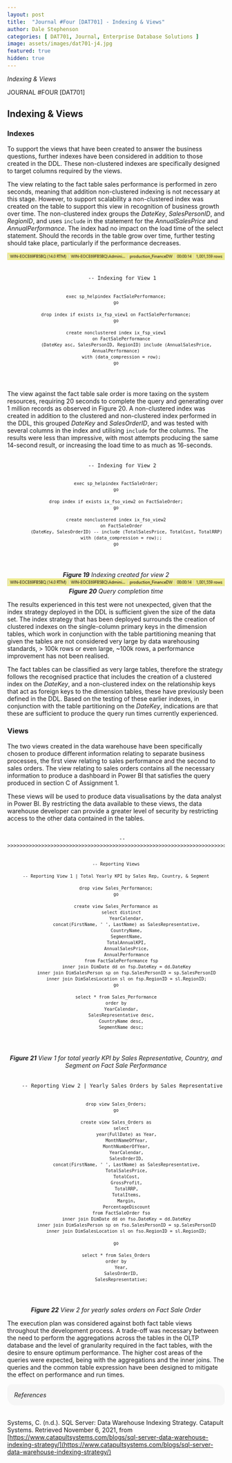 ```yaml
---
layout: post
title:  "Journal #Four [DAT701] - Indexing & Views" 
author: Dale Stephenson
categories: [ DAT701, Journal, Enterprise Database Solutions ]
image: assets/images/dat701-j4.jpg
featured: true
hidden: true
---
```

<i>Indexing & Views</i>

JOURNAL #FOUR [DAT701]

<h2>Indexing & Views</h2>

<h3>Indexes</h3>

To support the views that have been created to answer the business questions, further indexes have been considered in addition to those created in the DDL. These non-clustered indexes are specifically designed to target columns required by the views.

The view relating to the fact table sales performance is performed in zero seconds, meaning that addition non-clustered indexing is not necessary at this stage. However, to support scalability a non-clustered index was created on the table to support this view in recognition of business growth over time. The non-clustered index groups the <i>DateKey</i>, <i>SalesPersonID</i>, and <i>RegionID</i>, and uses <code>include</code> in the statement for the <i>AnnualSalesPrice</i> and <i>AnnualPerformance</i>. The index had no impact on the load time of the select statement. Should the records in the table grow over time, further testing should take place, particularly if the performance decreases.

<center>
    <img src="/assets/images/dat701-j-iv1.png" alt="Indexing created for view 1">
</center>

<center>
<pre><code>
    -- Indexing for View 1

    exec sp_helpindex FactSalePerformance;
    go

    drop index if exists ix_fsp_view1 on FactSalePerformance;
    go

    create nonclustered index ix_fsp_view1
        on FactSalePerformance
            (DateKey asc, SalesPersonID, RegionID) include (AnnualSalesPrice, AnnualPerformance)
        with (data_compression = row);
    go
</code></pre>
</center>

 The view against the fact table sale order is more taxing on the system resources, requiring 20 seconds to complete the query and generating over 1 million records as observed in Figure 20. A non-clustered index was created in addition to the clustered and non-clustered index performed in the DDL, this grouped <i>DateKey</i> and <i>SalesOrderID</i>, and was tested with several columns in the index and utilising <code>include</code> for the columns. The results were less than impressive, with most attempts producing the same 14-second result, or increasing the load time to as much as 16-seconds.

<center>
<pre><code>
    -- Indexing for View 2

    exec sp_helpindex FactSaleOrder;
    go

    drop index if exists ix_fso_view2 on FactSaleOrder;
    go

    create nonclustered index ix_fso_view2
        on FactSaleOrder
            (DateKey, SalesOrderID) -- include (TotalSalesPrice, TotalCost, TotalRRP)
        with (data_compression = row);;
    go
</code></pre>
</center>

<center>
    <i><b>Figure 19</b> Indexing created for view 2</i>
</center>

<center>
    <img src="/assets/images/dat701-j-iv1.png" alt="Query completion time">
</center>

<center>
    <i><b>Figure 20</b> Query completion time</i>
</center>

The results experienced in this test were not unexpected, given that the index strategy deployed in the DDL is sufficient given the size of the data set. The index strategy that has been deployed surrounds the creation of clustered indexes on the single-column primary keys in the dimension tables, which work in conjunction with the table partitioning meaning that given the tables are not considered very large by data warehousing standards, > 100k rows or even large, ~100k rows, a performance improvement has not been realised.

The fact tables can be classified as very large tables, therefore the strategy follows the recognised practice that includes the creation of a clustered index on the <i>DateKey</i>, and a non-clustered index on the relationship keys that act as foreign keys to the dimension tables, these have previously been defined in the DDL. Based on the testing of these earlier indexes, in conjunction with the table partitioning on the <i>DateKey</i>, indications are that these are sufficient to produce the query run times currently experienced.

<h3>Views</h3>

The two views created in the data warehouse have been specifically chosen to produce different information relating to separate business processes, the first view relating to sales performance and the second to sales orders. The view relating to sales orders contains all the necessary information to produce a dashboard in Power BI that satisfies the query produced in section C of Assignment 1.

These views will be used to produce data visualisations by the data analyst in Power BI. By restricting the data available to these views, the data warehouse developer can provide a greater level of security by restricting access to the other data contained in the tables.

<center>
<pre><code>
    -- >>>>>>>>>>>>>>>>>>>>>>>>>>>>>>>>>>>>>>>>>>>>>>>>>>>>>>>>>>>>>>>>>>>>>>>>>>>>>>>>>>>>>>>>

    -- Reporting Views

    -- Reporting View 1 | Total Yearly KPI by Sales Rep, Country, & Segment

    drop view Sales_Performance;
    go

    create view Sales_Performance as
        select distinct
            YearCalendar,
            concat(FirstName, ' ', LastName) as SalesRepresentative,
            CountryName,
            SegmentName,
            TotalAnnualKPI,
            AnnualSalesPrice,
            AnnualPerformance
        from FactSalePerformance fsp
            inner join DimDate dd on fsp.DateKey = dd.DateKey
            inner join DimSalesPerson sp on fsp.SalesPersonID = sp.SalesPersonID
            inner join DimSalesLocation sl on fsp.RegionID = sl.RegionID;
    go

    select * from Sales_Performance
    order by
        YearCalendar,
        SalesRepresentative desc,
        CountryName desc,
        SegmentName desc;
</code></pre>
</center>
<center>
    <i><b>Figure 21</b> View 1 for total yearly KPI by Sales Representative, Country, and Segment on Fact Sale Performance</i>
</center>

<center>
<pre><code>
    -- Reporting View 2 | Yearly Sales Orders by Sales Representative

    drop view Sales_Orders;
    go

    create view Sales_Orders as
        select
            year(FullDate) as Year,
            MonthNameOfYear,
            MonthNumberOfYear,
            YearCalendar,
            SalesOrderID,
            concat(FirstName, ' ', LastName) as SalesRepresentative,
            TotalSalesPrice,
            TotalCost,
            GrossProfit,
            TotalRRP,
            TotalItems,
            Margin,
            PercentageDiscount
        from FactSaleOrder fso
            inner join DimDate dd on fso.DateKey = dd.DateKey
            inner join DimSalesPerson sp on fso.SalesPersonID = sp.SalesPersonID
            inner join DimSalesLocation sl on fso.RegionID = sl.RegionID;

    go

    select * from Sales_Orders
    order by
        Year,
        SalesOrderID,
        SalesRepresentative;
</code></pre>
</center>
<center>
    <i><b>Figure 22</b> View 2 for yearly sales orders on Fact Sale Order</i>
</center>

The execution plan was considered against both fact table views throughout the development process. A trade-off was necessary between the need to perform the aggregations across the tables in the OLTP database and the level of granularity required in the fact tables, with the desire to ensure optimum performance. The higher cost areas of the queries were expected, being with the aggregations and the inner joins. The queries and the common table expression have been designed to mitigate the effect on performance and run times.

<div style="background-color: #f6f6f6; padding: 1rem; border-radius: 10px 20px;"> 
    <i>References</i>
</div>
<br>

Systems, C. (n.d.). SQL Server: Data Warehouse Indexing Strategy. Catapult Systems. Retrieved November 6, 2021, from [https://www.catapultsystems.com/blogs/sql-server-data-warehouse-indexing-strategy/](https://www.catapultsystems.com/blogs/sql-server-data-warehouse-indexing-strategy/)

